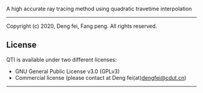 A high accurate ray tracing method using quadratic travetime interpolation
*****************************************************************************
Copyright (c) 2020, Deng fei, Fang peng. All rights reserved.
## License
QTI is available under two different licenses:
* GNU General Public License v3.0 (GPLv3)
* Commercial license (please contact at Deng fei(at)dengfei@cdut.cn)
*****************************************************************************
